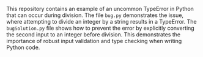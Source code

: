 This repository contains an example of an uncommon TypeError in Python that can occur during division. The file `bug.py` demonstrates the issue, where attempting to divide an integer by a string results in a TypeError. The `bugSolution.py` file shows how to prevent the error by explicitly converting the second input to an integer before division.  This demonstrates the importance of robust input validation and type checking when writing Python code.